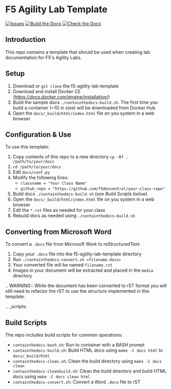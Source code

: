 F5 Agility Lab Template
=======================

[![Issues](https://img.shields.io/github/issues/f5devcentral/f5-agility-labs-nginx.svg)](https://github.com/f5devcentral/f5-agility-labs-nginx/issues)
[![Build the Docs](https://github.com/f5devcentral/f5-agility-labs-nginx/actions/workflows/build-the-docs.yml/badge.svg)](https://github.com/f5devcentral/f5-agility-labs-nginx/actions/workflows/build-the-docs.yml)
[![Check the Docs](https://github.com/f5devcentral/f5-agility-labs-template/actions/workflows/check-the-docs.yml/check.svg)](https://github.com/f5devcentral/f5-agility-labs-template/actions/workflows/check-the-docs.yml)

Introduction
------------

This repo contains a template that should be used when creating lab
documentation for F5's Agility Labs.

Setup
-----

1. Download or ``git clone`` the f5-agility-lab-template
2. Download and install Docker CE (https://docs.docker.com/engine/installation/)
3. Build the sample docs ``./containthedocs-build.sh``. The first time you
   build a container (~1G in size) will be downloaded from Docker Hub.
4. Open the ``docs/_build/html/index.html`` file on you system in a web browser

Configuration & Use
-------------------

To use this template:

1. Copy contents of this repo to a new directory
   ``cp -Rf . /path/to/your/docs``
2. ``cd /path/to/your/docs``
3. Edit ``docs/conf.py``
4. Modify the following lines:
   - ``classname = "Your Class Name"``
   - ``github_repo = "https://github.com/f5devcentral/your-class-repo"``
5. Build docs ``./containthedocs-build.sh`` (*see Build Scripts below*)
6. Open the ``docs/_build/html/index.html`` file on you system in a web browser
7. Edit the ``*.rst`` files as needed for your class
8. Rebuild docs as needed using ``./containthedocs-build.sh``

Converting from Microsoft Word
------------------------------

To convert a ``.docx`` file from Microsoft Work to reStructuredText:

1. Copy your ``.docx`` file into the f5-agility-lab-template directory
2. Run ``./containthedocs-convert.sh <filename.docx>``
3. Your converted file will be named ``filename.rst``
4. Images in your document will be extracted and placed in the ``media``
   directory

.. WARNING:: While the document has been converted to rST format you will still
   need to refactor the rST to use the structure implemented in this template.

.. _scripts:

Build Scripts
-------------

The repo includes build scripts for common operations:

- ``containthedocs-bash.sh``: Run to container with a BASH prompt
- ``containthedocs-build.sh``: Build HTML docs using ``make -C docs html`` to
  ``docs/_build/html``
- ``containthedocs-clean.sh``: Clean the build directory using
  ``make -C docs clean``
- ``containthedocs-cleanbuild.sh``: Clean the build directory and build HTML
  docs using ``make -C docs clean html``
- ``containthedocs-convert.sh``: Convert a Word ``.docx`` file to rST
